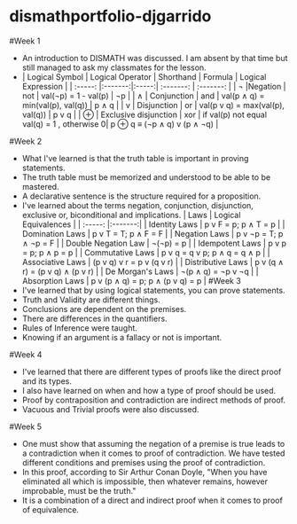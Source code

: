 # dismathportfolio-djgarrido

#Week 1
- An introduction to DISMATH was discussed. I am absent by that time but still managed to ask my classmates for the lesson.
- | Logical Symbol  |  Logical Operator | Shorthand | Formula | Logical Expression |
 | :-----: |:-------:|:-----:| :-------: | :-------: |
 | ¬ |Negation | not | val(¬p) = 1 - val(p) | ¬p |
 | ∧ | Conjunction | and | val(p ∧ q) = min(val(p), val(q)) | p ∧ q |
 | v | Disjunction | or | val(p v q) = max(val(p), val(q)) | p v q |
 | ⊕ | Exclusive disjunction | xor | if val(p)  not equal val(q) = 1 , otherwise  0|  p ⊕ q  ≡ (¬p ∧ q) v (p ∧ ¬q) |

#Week 2 
- What I've learned is that the truth table is important in proving statements.
- The truth table must be memorized and understood to be able to be mastered.
- A declarative sentence is the structure required for a proposition. 
- I've learned about the terms negation, conjunction, disjunction, exclusive or, biconditional and implications.
| Laws | Logical Equivalences |
 | :-----: |:-------:|
 | Identity Laws | p v F = p; p ∧ T = p |
 | Domination Laws | p v T = T; p ∧ F = F |
 | Negation Laws | p v ¬p = T; p ∧ ¬p = F |
 | Double Negation Law | ¬(¬p) = p |
 | Idempotent Laws | p v p = p; p ∧ p = p |
 | Commutative Laws | p v q = q v p; p ∧ q = q ∧ p |
 | Associative Laws | (p v q) v r = p v (q v r) |
 | Distributive Laws | p v (q ∧ r) = (p v q) ∧ (p v r) |
 | De Morgan's Laws | ¬(p ∧ q) = ¬p v ¬q |
 | Absorption Laws | p v (p ∧ q) = p; p ∧ (p v q) = p |
#Week 3
- I've learned that by using logical statements, you can prove statements.
- Truth and Validity are different things.
- Conclusions are dependent on the premises.
- There are differences in the quantifiers.
- Rules of Inference were taught.
- Knowing if an argument is a fallacy or not is important.

#Week 4
- I've learned that there are different types of proofs like the direct proof and its types.
- I also have learned on when and how a type of proof should be used.
- Proof by contraposition and contradiction are indirect methods of proof.
- Vacuous and Trivial proofs were also discussed.

#Week 5
- One must show that assuming the negation of a premise is true leads to a contradiction when it comes to proof of contradiction. We have tested different conditions and premises using the proof of contradiction.
- In this proof, according to Sir Arthur Conan Doyle, "When you have eliminated all which is impossible, then whatever remains, however improbable, must be the truth."
- It is a combination of a direct and indirect proof when it comes to proof of equivalence.

